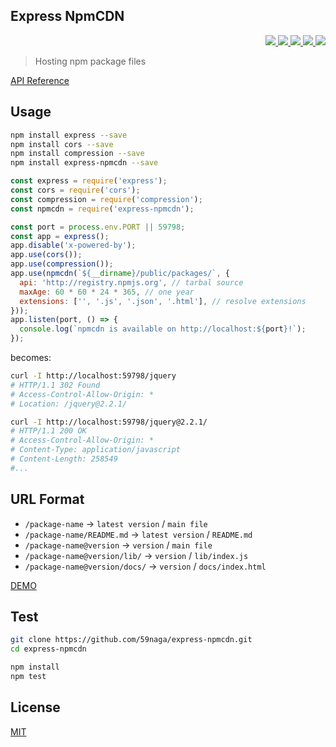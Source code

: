 Express NpmCDN
---

<p align="right">
  <a href="https://npmjs.org/package/express-npmcdn">
    <img src="https://img.shields.io/npm/v/express-npmcdn.svg?style=flat-square">
  </a>
  <a href="https://travis-ci.org/59naga/express-npmcdn">
    <img src="http://img.shields.io/travis/59naga/express-npmcdn.svg?style=flat-square">
  </a>
  <a href="https://codeclimate.com/github/59naga/express-npmcdn/coverage">
    <img src="https://img.shields.io/codeclimate/github/59naga/express-npmcdn.svg?style=flat-square">
  </a>
  <a href="https://codeclimate.com/github/59naga/express-npmcdn">
    <img src="https://img.shields.io/codeclimate/coverage/github/59naga/express-npmcdn.svg?style=flat-square">
  </a>
  <a href="https://gemnasium.com/59naga/express-npmcdn">
    <img src="https://img.shields.io/gemnasium/mathiasbynens/he.svg?style=flat-square">
  </a>
</p>

> Hosting npm package files

[API Reference](https://npmcdn.com/express-npmcdn/docs/index.html)

Usage
---

```bash
npm install express --save
npm install cors --save
npm install compression --save
npm install express-npmcdn --save
```

```js
const express = require('express');
const cors = require('cors');
const compression = require('compression');
const npmcdn = require('express-npmcdn');

const port = process.env.PORT || 59798;
const app = express();
app.disable('x-powered-by');
app.use(cors());
app.use(compression());
app.use(npmcdn(`${__dirname}/public/packages/`, {
  api: 'http://registry.npmjs.org', // tarbal source
  maxAge: 60 * 60 * 24 * 365, // one year
  extensions: ['', '.js', '.json', '.html'], // resolve extensions
}));
app.listen(port, () => {
  console.log(`npmcdn is available on http://localhost:${port}!`);
});
```

becomes:

```bash
curl -I http://localhost:59798/jquery
# HTTP/1.1 302 Found
# Access-Control-Allow-Origin: *
# Location: /jquery@2.2.1/

curl -I http://localhost:59798/jquery@2.2.1/
# HTTP/1.1 200 OK
# Access-Control-Allow-Origin: *
# Content-Type: application/javascript
# Content-Length: 258549
#...
```

URL Format
---
* `/package-name` -> `latest version` / `main file`
* `/package-name/README.md` -> `latest version` / `README.md`
* `/package-name@version` -> `version` / `main file`
* `/package-name@version/lib/` -> `version` / `lib/index.js`
* `/package-name@version/docs/` -> `version` / `docs/index.html`

[DEMO](https://cdn.berabou.me/jquery/)

Test
---
```bash
git clone https://github.com/59naga/express-npmcdn.git
cd express-npmcdn

npm install
npm test
```

License
---
[MIT](http://59naga.mit-license.org/)